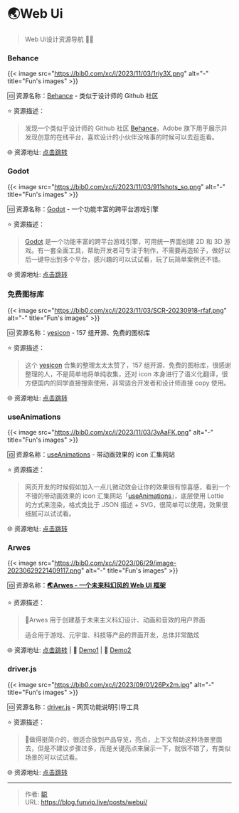 # 🌏Web Ui


> Web Ui设计资源导航 🌟🌟

<!--more-->

### Behance

{{< image src="https://bib0.com/xc/i/2023/11/03/1riy3X.png" alt="-"  title="Fun's images" >}}    

🆔  资源名称：[Behance](http://behance.net/) - 类似于设计师的 Github 社区

⭐️  资源描述：

> 发现一个类似于设计师的 Github 社区 [Behance](http://behance.net/)，Adobe 旗下用于展示并发现创意的在线平台，喜欢设计的小伙伴没啥事的时候可以去逛逛看。

🌐 资源地址: [点击跳转](http://behance.net/) 

### Godot

{{< image src="https://bib0.com/xc/i/2023/11/03/911shots_so.png" alt="-"  title="Fun's images" >}}    

🆔  资源名称：[Godot](https://godotengine.org/) - 一个功能丰富的跨平台游戏引擎

⭐️  资源描述：

> [Godot](https://godotengine.org/) 是一个功能丰富的跨平台游戏引擎，可用统一界面创建 2D 和 3D 游戏。有一套全面工具，帮助开发者可专注于制作，不需要再造轮子，做好以后一键导出到多个平台，感兴趣的可以试试看，玩了玩简单案例还不错。

🌐 资源地址: [点击跳转](https://godotengine.org/) 

### 免费图标库

{{< image src="https://bib0.com/xc/i/2023/11/03/SCR-20230918-rfaf.png" alt="-"  title="Fun's images" >}}    

🆔  资源名称：[yesicon](https://yesicon.app/) - 157 组开源、免费的图标库

⭐️  资源描述：

> 这个 [yesicon](https://yesicon.app/) 合集的整理太太太赞了，157 组开源、免费的图标库，很感谢整理的人，不是简单地将单纯收集，还对 icon 本身进行了语义化翻译，很方便国内的同学直接搜索使用，非常适合开发者和设计师直接 copy 使用。

🌐 资源地址: [点击跳转](https://yesicon.app/) 

### useAnimations

{{< image src="https://bib0.com/xc/i/2023/11/03/3yAaFK.png" alt="-"  title="Fun's images" >}}    

🆔  资源名称：[useAnimations](https://useanimations.com/index.html) - 带动画效果的 icon 汇集网站

⭐️  资源描述：

> 网页开发的时候假如加入一点儿微动效会让你的效果很有惊喜感，看到一个不错的带动画效果的 icon 汇集网站「[useAnimations](https://useanimations.com/index.html)」，底层使用 Lottie 的方式来渲染，格式类比于 JSON 描述 + SVG，很简单可以使用，效果很细腻可以试试看。

🌐 资源地址: [点击跳转](https://useanimations.com/index.html) 

### Arwes

{{< image src="https://bib0.com/xc/i/2023/06/29/image-20230629221409117.png" alt="-"  title="Fun's images" >}}    

🆔  资源名称：[**🌏Arwes - 一个未来科幻风的 Web UI 框架**](https://github.com/arwes/arwes)

⭐️  资源描述：

> 📄Arwes 用于创建基于未来主义科幻设计、动画和音效的用户界面
>
> 适合用于游戏、元宇宙、科技等产品的界面开发，总体非常酷炫

🌐 资源地址: [点击跳转](https://github.com/arwes/arwes) | 🔗 [Demo1](https://soulextract.com/) | 🔗 [Demo2](https://universe-dawn.com/)

### driver.js

{{< image src="https://bib0.com/xc/i/2023/09/01/26Px2m.jpg" alt="-"  title="Fun's images" >}}    

🆔  资源名称：[driver.js](https://driverjs.com/) - 网页功能说明引导工具

⭐️  资源描述：

> 📄做得挺简介的，很适合放到产品导览，亮点，上下文帮助这种场景里面去，但是不建议步骤过多，而是关键亮点来展示一下，就很不错了，有类似场景的可以试试看。
>

🌐 资源地址: [点击跳转](https://driverjs.com/) 


---

> 作者: [聪](/about)  
> URL: https://blog.funvip.live/posts/webui/  

